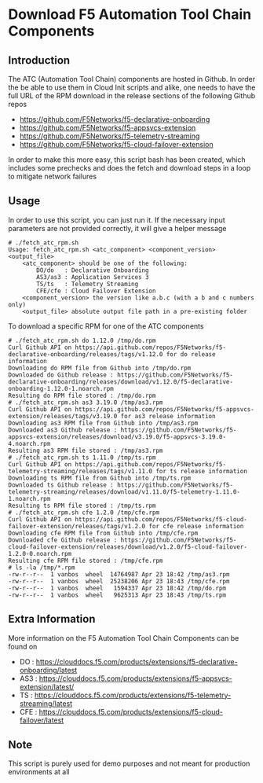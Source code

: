 # Download F5 Automation Tool Chain Components

## Introduction

The ATC (Automation Tool Chain) components are hosted in Github. In order the be able to use them in Cloud Init scripts and alike, one needs to have the full URL of the RPM download in the release sections of the following Github repos

 - https://github.com/F5Networks/f5-declarative-onboarding
 - https://github.com/F5Networks/f5-appsvcs-extension
 - https://github.com/F5Networks/f5-telemetry-streaming
 - https://github.com/F5Networks/f5-cloud-failover-extension

In order to make this more easy, this script bash has been created, which includes some prechecks and does the fetch and download steps in a loop to mitigate network failures

## Usage

In order to use this script, you can just run it. If the necessary input parameters are not provided correctly, it will give a helper message

```console
# ./fetch_atc_rpm.sh                    
Usage: fetch_atc_rpm.sh <atc_component> <component_version> <output_file>
    <atc_component> should be one of the following:
        DO/do   : Declarative Onboarding
        AS3/as3 : Application Services 3
        TS/ts   : Telemetry Streaming
        CFE/cfe : Cloud Failover Extension
    <component_version> the version like a.b.c (with a b and c numbers only)
    <output_file> absolute output file path in a pre-existing folder
```

To download a specific RPM for one of the ATC components
```console
# ./fetch_atc_rpm.sh do 1.12.0 /tmp/do.rpm
Curl Github API on https://api.github.com/repos/F5Networks/f5-declarative-onboarding/releases/tags/v1.12.0 for do release information
Downloading do RPM file from Github into /tmp/do.rpm
Downloaded do Github release : https://github.com/F5Networks/f5-declarative-onboarding/releases/download/v1.12.0/f5-declarative-onboarding-1.12.0-1.noarch.rpm
Resulting do RPM file stored : /tmp/do.rpm
# ./fetch_atc_rpm.sh as3 3.19.0 /tmp/as3.rpm
Curl Github API on https://api.github.com/repos/F5Networks/f5-appsvcs-extension/releases/tags/v3.19.0 for as3 release information
Downloading as3 RPM file from Github into /tmp/as3.rpm
Downloaded as3 Github release : https://github.com/F5Networks/f5-appsvcs-extension/releases/download/v3.19.0/f5-appsvcs-3.19.0-4.noarch.rpm
Resulting as3 RPM file stored : /tmp/as3.rpm
# ./fetch_atc_rpm.sh ts 1.11.0 /tmp/ts.rpm
Curl Github API on https://api.github.com/repos/F5Networks/f5-telemetry-streaming/releases/tags/v1.11.0 for ts release information
Downloading ts RPM file from Github into /tmp/ts.rpm
Downloaded ts Github release : https://github.com/F5Networks/f5-telemetry-streaming/releases/download/v1.11.0/f5-telemetry-1.11.0-1.noarch.rpm
Resulting ts RPM file stored : /tmp/ts.rpm
# ./fetch_atc_rpm.sh cfe 1.2.0 /tmp/cfe.rpm
Curl Github API on https://api.github.com/repos/F5Networks/f5-cloud-failover-extension/releases/tags/v1.2.0 for cfe release information
Downloading cfe RPM file from Github into /tmp/cfe.rpm
Downloaded cfe Github release : https://github.com/F5Networks/f5-cloud-failover-extension/releases/download/v1.2.0/f5-cloud-failover-1.2.0-0.noarch.rpm
Resulting cfe RPM file stored : /tmp/cfe.rpm
# ls -la /tmp/*.rpm
-rw-r--r--  1 vanbos  wheel  14764987 Apr 23 18:42 /tmp/as3.rpm
-rw-r--r--  1 vanbos  wheel  25238206 Apr 23 18:43 /tmp/cfe.rpm
-rw-r--r--  1 vanbos  wheel   1594337 Apr 23 18:42 /tmp/do.rpm
-rw-r--r--  1 vanbos  wheel   9625313 Apr 23 18:43 /tmp/ts.rpm
```

## Extra Information
More information on the F5 Automation Tool Chain Components can be found on

 - DO  : https://clouddocs.f5.com/products/extensions/f5-declarative-onboarding/latest
 - AS3 : https://clouddocs.f5.com/products/extensions/f5-appsvcs-extension/latest/
 - TS  : https://clouddocs.f5.com/products/extensions/f5-telemetry-streaming/latest
 - CFE : https://clouddocs.f5.com/products/extensions/f5-cloud-failover/latest

## Note
This script is purely used for demo purposes and not meant for production environments at all
